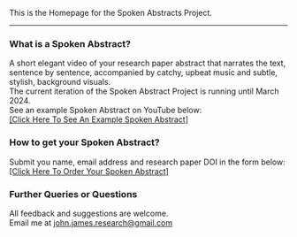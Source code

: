 
This is the Homepage for the Spoken Abstracts Project.

---
  

### What is a Spoken Abstract?
A short elegant video of your research paper abstract that narrates the text, sentence by sentence, accompanied by catchy, upbeat music and subtle, stylish, background visuals.  
The current iteration of the Spoken Abstract Project is running until March 2024.  
See an example Spoken Abstract on YouTube below:  
[[Click Here To See An Example Spoken Abstract]](TBC)

  
### How to get your Spoken Abstract?
Submit you name, email address and research paper DOI in the form below:  
[[Click Here To Order Your Spoken Abstract]](https://forms.gle/g5er3GAKAdrHHaqNA)

  
### Further Queries or Questions
All feedback and suggestions are welcome.  
Email me at john.james.research@gmail.com
